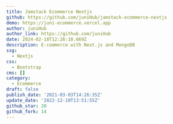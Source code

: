 ```yaml
---
title: Jamstack Ecommerce Nextjs
github: https://github.com/juniHub/jamstack-ecommerce-nextjs
demo: https://juni-ecommerce.vercel.app
author: juniHub
author_link: https://github.com/juniHub
date: 2024-02-18T12:26:10.669Z
description: E-commerce with Next.js and MongoDB
ssg:
  - Nextjs
css:
  - Bootstrap
cms: []
category:
  - Ecommerce
draft: false
publish_date: '2021-03-03T14:26:35Z'
update_date: '2022-12-10T13:51:55Z'
github_star: 20
github_fork: 14
---
```

